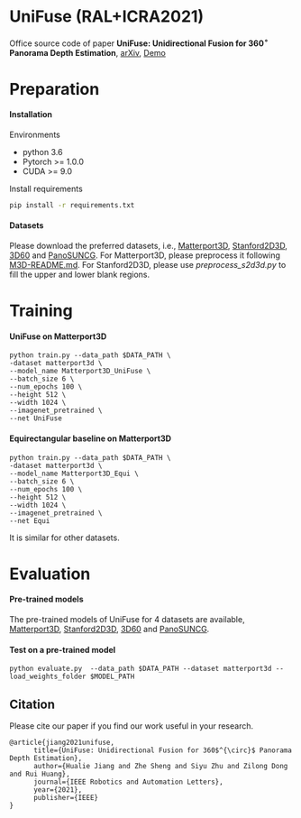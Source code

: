 

# UniFuse (RAL+ICRA2021)

Office source code of paper **UniFuse: Unidirectional Fusion for 360$^\circ$ Panorama Depth Estimation**, [arXiv](https://arxiv.org/abs/2102.03550), [Demo](https://youtu.be/9vm9OMksvrc)



# Preparation

#### Installation

Environments


* python 3.6
* Pytorch >= 1.0.0
* CUDA >= 9.0


Install requirements

```bash
pip install -r requirements.txt
```

#### Datasets 

Please download the preferred datasets,  i.e., [Matterport3D](https://niessner.github.io/Matterport/), [Stanford2D3D](http://3dsemantics.stanford.edu/), [3D60](https://vcl3d.github.io/3D60/) and [PanoSUNCG](https://fuenwang.ml/project/360-depth/). For Matterport3D, please preprocess it following [M3D-README.md](UniFuse/Matterport3D/README.md). For Stanford2D3D, please use *preprocess_s2d3d.py* to fill the upper and lower blank regions. 



# Training 

#### UniFuse on Matterport3D

```
python train.py --data_path $DATA_PATH \
-dataset matterport3d \
--model_name Matterport3D_UniFuse \
--batch_size 6 \
--num_epochs 100 \
--height 512 \
--width 1024 \
--imagenet_pretrained \
--net UniFuse 
```

#### Equirectangular baseline on Matterport3D

```
python train.py --data_path $DATA_PATH \
-dataset matterport3d \
--model_name Matterport3D_Equi \
--batch_size 6 \
--num_epochs 100 \
--height 512 \
--width 1024 \
--imagenet_pretrained \
--net Equi 
```

It is similar for other datasets. 


# Evaluation  

#### Pre-trained models

The pre-trained models of UniFuse for 4 datasets are available, [Matterport3D](PretrainedModels/Matterport3D_UniFuse_cee_se_b), [Stanford2D3D](PretrainedModels/Stanford2D3D_UniFuse_cee_se_b), [3D60](PretrainedModels/3D60_UniFuse_cee_se) and [PanoSUNCG](PretrainedModels/PanoSunCG_UniFuse_cee_se).

#### Test on a pre-trained model

```
python evaluate.py  --data_path $DATA_PATH --dataset matterport3d --load_weights_folder $MODEL_PATH 
```



## Citation

Please cite our paper if you find our work useful in your research.

```
@article{jiang2021unifuse,
      title={UniFuse: Unidirectional Fusion for 360$^{\circ}$ Panorama Depth Estimation}, 
      author={Hualie Jiang and Zhe Sheng and Siyu Zhu and Zilong Dong and Rui Huang},
	  journal={IEEE Robotics and Automation Letters},
	  year={2021},
	  publisher={IEEE}
}
```

